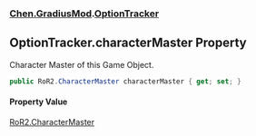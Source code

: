 ### [Chen.GradiusMod](./neHTXX+yFsk1RpXqjkv9zg.md 'Chen.GradiusMod').[OptionTracker](./np9Bm+jqnl1KXTxwPLJleA.md 'Chen.GradiusMod.OptionTracker')
## OptionTracker.characterMaster Property
Character Master of this Game Object.  
```csharp
public RoR2.CharacterMaster characterMaster { get; set; }
```
#### Property Value
[RoR2.CharacterMaster](https://docs.microsoft.com/en-us/dotnet/api/RoR2.CharacterMaster 'RoR2.CharacterMaster')  
